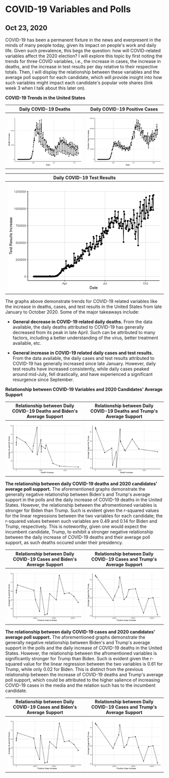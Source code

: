 # COVID-19 Variables and Polls
## Oct 23, 2020

COVID-19 has been a permanent fixture in the news and everpresent in the minds of many people today, given its impact on people's work and daily life. Given such prevalence, this begs the question: how will COVID-related variables affect the 2020 election? I will explore this topic by first noting the trends for three COVID variables, i.e., the increase in cases, the increase in deaths, and the increase in test results per day relative to their respective totals. Then, I will display the relationship between these variables and the average poll support for each candidate, which will provide insight into how such variables might impact each candidate's popular vote shares (link week 3 when I talk about this later on).

**COVID-19 Trends in the United States**

Daily COVID-19 Deaths |  Daily COVID-19 Positive Cases 
:-------------------------:|:-------------------------:
![](Shocks1.png)|![](Shocks2.png)

| Daily COVID-19 Test Results |
|:-:|
| ![](Shocks3.png)  |

The graphs above demonstrate trends for COVID-19 related variables like the increase in deaths, cases, and test results in the United States from late January to October 2020. Some of the major takeaways include:

* **General decrease in COVID-19 related daily deaths.** From the data available, the daily deaths attributed to COVID-19 has generally decreased from its peak in late April. Such can be attributed to many factors, including a better understanding of the virus, better treatment available, etc.  

* **General increase in COVID-19 related daily cases and test results.** From the data available, the daily cases and test results attributed to COVID-19 has generally increased since late January. However, daily test results have increased consistently, while daily cases peaked around mid-July, fell drastically, and have experienced a significant resurgence since September. 

**Relationship between COVID-19 Variables and 2020 Candidates' Average Support**

Relationship between Daily COVID-19 Deaths and Biden's Average Support  |  Relationship between Daily COVID-19 Deaths and Trump's Average Support 
:-------------------------:|:-------------------------:
![](Shocks4.png)|![](Shocks5.png)

**The relationship between daily COVID-19 deaths and 2020 candidates' average poll support.** The aforementioned graphs demonstrate the generally negative relationship between Biden's and Trump's average support in the polls and the daily increase of COVID-19 deaths in the United States. However, the relationship between the afromentioned variables is stronger for Biden than Trump. Such is evident given the r-squared values for the linear regressions between the two variables for each candidate; the r-squared values between such variables are 0.49 and 0.14 for Biden and Trump, respectively. This is noteworthy, given one would expect the incumbent candidate, Trump, to exhibit a stronger negative relationship between the daily increase of COVID-19 deaths and their average poll support, as such deaths occured under their presidency.

Relationship between Daily COVID-19 Cases and Biden's Average Support  |  Relationship between Daily COVID-19 Cases and Trump's Average Support 
:-------------------------:|:-------------------------:
![](Shocks6.png)|![](Shocks7.png)

**The relationship between daily COVID-19 cases and 2020 candidates' average poll support.** The aforementioned graphs demonstrate the generally negative relationship between Biden's and Trump's average support in the polls and the daily increase of COVID-19 deaths in the United States. However, the relationship between the afromentioned variables is significantly stronger for Trump than Biden. Such is evident given the r-squared value for the linear regression between the two variables is 0.61 for Trump, while only 0.02 for Biden. This is distinct from the previous relationship between the increase of COVID-19 deaths and Trump's average poll support, which could be attributed to the higher salience of increasing COVID-19 cases in the media and the relation such has to the incumbent candidate. 

Relationship between Daily COVID-19 Cases and Biden's Average Support  |  Relationship between Daily COVID-19 Cases and Trump's Average Support 
:-------------------------:|:-------------------------:
![](Shocks6.png)|![](Shocks7.png)






